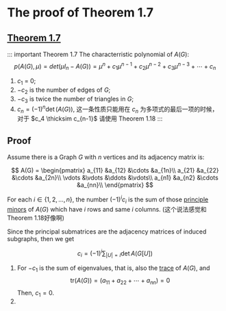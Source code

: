 # The proof of Theorem 1.7

## [Theorem 1.7](../Chapter_1.md#characteristic-polynomial-theorem)
::: important Theorem 1.7
The characterristic polynomial of $A(G)$: 
$$
\begin{equation}
    p(A(G),\mu) = det(\mu I_{n} - A(G)) = \mu^{n} + c_1 \mu^{n-1} + c_2\mu^{n-2} + c_3\mu^{n-3} + \cdots + c_n
\end{equation}
$$
1. $c_1$ = 0;
2. $-c_2$ is the number of edges of $G$;
3. $-c_3$ is twice the number of triangles in $G$;
4. $c_n = (-1)^{n}\det(A(G))$, 这一条性质只能用在 $c_n$ 为多项式的最后一项的时候，对于 $c_4 \thicksim c_{n-1}$ 请使用 Theorem 1.18
:::

## Proof

Assume there is a Graph $G$ with $n$ vertices and its adjacency matrix is:

$$
A(G) = \begin{pmatrix}
   a_{11} &a_{12} &\cdots &a_{1n}\\
   a_{21} &a_{22} &\cdots &a_{2n}\\
   \vdots &\vdots &\ddots &\vdots\\
   a_{n1} &a_{n2} &\cdots &a_{nn}\\
\end{pmatrix}
$$

For each $i\in\{1,2, ..., n\}$, the number $(-1)^{i}c_i$ is the sum of those [principle minors](https://testbook.com/maths/minor-of-matrix#:~:text=The%20principal%20minors%20of%20a,row%20number%20and%20column%20number.) of $A(G)$ which have $i$ rows and same $i$ columns. 
(这个说法感觉和Theorem 1.18好像啊)

Since the principal submatrices are the adjacency matrices of induced subgraphs, then we get

$$
\begin{equation}
    c_i = (-1)^{i}\sum_{|U|=i}\det{A(G[U])}
\end{equation}
$$

1. For $-c_1$ is the sum of eigenvalues, that is, also the [trace](../../Basic_concept.md#trace-of-matrix) of $A(G)$, and 
   $$\text{tr}(A(G)) = (a_{11} + a_{22} + \cdots + a_{nn}) = 0$$
   Then, $c_1 = 0$.
2.  

